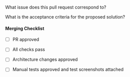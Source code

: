 <!-- Pull Request Template example -->

What issue does this pull request correspond to?

What is the acceptance criteria for the proposed solution? 

#### Merging Checklist
- [ ] PR approved
- [ ] All checks pass
- [ ] Architecture changes approved
- [ ] Manual tests approved and test screenshots attached

